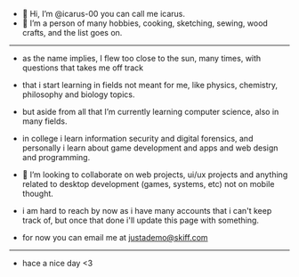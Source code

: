 - 👋 Hi, I’m @icarus-00 you can call me icarus.
- 👀 I’m a person of many hobbies, cooking, sketching, sewing, wood crafts, and the list goes on.
- ---
- as the name implies, I flew too close to the sun, many times, with questions that takes me off track
- that i start learning in fields not meant for me, like physics, chemistry, philosophy and biology topics.

- but aside from all that I’m currently learning computer science, also in many fields.
- in college i learn information security and digital forensics, and personally i learn about game development and apps and web design and programming.
- 💞️ I’m looking to collaborate on web projects, ui/ux projects and anything related to desktop development (games, systems, etc) not on mobile thought.
- i am hard to reach by now as i have many accounts that i can't keep track of, but once that done i'll update this page with something.
- for now you can email me at justademo@skiff.com
- ---
- hace a nice day <3

<!---
icarus-00/icarus-00 is a ✨ special ✨ repository because its `README.md` (this file) appears on your GitHub profile.
You can click the Preview link to take a look at your changes.
--->
